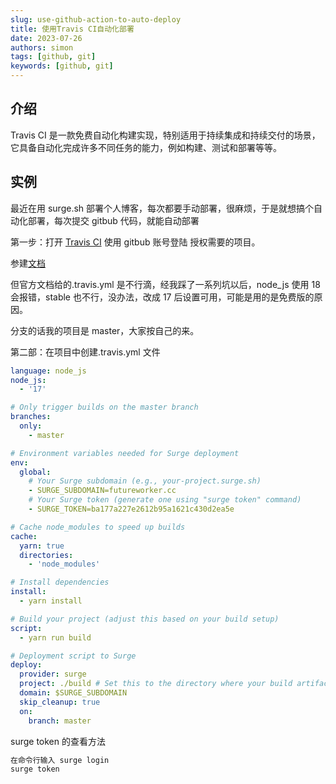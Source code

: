 ```yaml
---
slug: use-github-action-to-auto-deploy
title: 使用Travis CI自动化部署
date: 2023-07-26
authors: simon
tags: [github, git]
keywords: [github, git]
---
```


## 介绍

Travis CI 是一款免费自动化构建实现，特别适用于持续集成和持续交付的场景，它具备自动化完成许多不同任务的能力，例如构建、测试和部署等等。

## 实例

最近在用 surge.sh 部署个人博客，每次都要手动部署，很麻烦，于是就想搞个自动化部署，每次提交 gitbub 代码，就能自动部署

第一步：打开 [Travis CI](https://app.travis-ci.com/signin) 使用 gitbub 账号登陆 授权需要的项目。

参建[文档](https://surge.sh/help/integrating-with-travis-ci)

但官方文档给的.travis.yml 是不行滴，经我踩了一系列坑以后，node_js 使用 18 会报错，stable 也不行，没办法，改成 17 后设置可用，可能是用的是免费版的原因。

分支的话我的项目是 master，大家按自己的来。

第二部：在项目中创建.travis.yml 文件

```yml
language: node_js
node_js:
  - '17'

# Only trigger builds on the master branch
branches:
  only:
    - master

# Environment variables needed for Surge deployment
env:
  global:
    # Your Surge subdomain (e.g., your-project.surge.sh)
    - SURGE_SUBDOMAIN=futureworker.cc
    # Your Surge token (generate one using "surge token" command)
    - SURGE_TOKEN=ba177a227e2612b95a1621c430d2ea5e

# Cache node_modules to speed up builds
cache:
  yarn: true
  directories:
    - 'node_modules'

# Install dependencies
install:
  - yarn install

# Build your project (adjust this based on your build setup)
script:
  - yarn run build

# Deployment script to Surge
deploy:
  provider: surge
  project: ./build # Set this to the directory where your build artifacts are stored
  domain: $SURGE_SUBDOMAIN
  skip_cleanup: true
  on:
    branch: master
```

surge token 的查看方法

```javascript
在命令行输入 surge login
surge token
```
